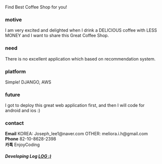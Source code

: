 Find Best Coffee Shop for you!

<h3>motive</h3>
I am very excited and delighted when I drink a DELICIOUS coffee with LESS MONEY
and I want to share this Great Coffee Shop.

<h3>need</h3>
There is no excellent application which based on recommendation system.

<h3>platform</h3>
Simple! DJANGO, AWS

<h3>future</h3>
I got to deploy this great web application first, and then I will code for android and ios :)

<h3>contact</h3>
<strong>Email</strong> KOREA: Joseph_lee1@naver.com OTHER: meliora.i.h@gmail.com <br>
<strong>Phone</strong> 82-10-8628-2398 <br>
<strong>카톡</strong> EnjoyCoding <br>

<h5>Developing Log <a href="https://docs.google.com/spreadsheets/d/10OCxMF4Ok_qBhNzt8jCnNgSe1ECFUPQlr6gap21cqNQ/edit#gid=0">LOG :)</a></h5>